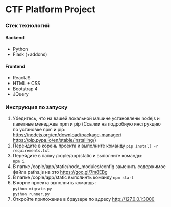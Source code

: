 CTF Platform Project
===================

### Стек технологий
#### Backend
- Python
- Flask (+addons)

#### Frontend

- ReactJS
- HTML + CSS
- Bootstrap 4
- JQuery


### Инструкция по запуску

1. Убедитесь, что на вашей локальной машине установлены nodejs и пакетные менеджеы npm и pip (Ссылки на подробную инструкцию по установке npm и pip:
<br> https://nodejs.org/en/download/package-manager/
https://pip.pypa.io/en/stable/installing/)
2. Перейдите в корень проекта и выполните команду `pip install -r requirements.txt`
3. Перейдите в папку /cople/app/static и выполните команды: <br>  `npm i` 
4. В папке /cople/app/static/node_modules/config заменить содержимое файла paths.js на это https://goo.gl/7m8EBg 
5. В папке /cople/app/static выполинть команду `npm start` 
5. В корне проекта выполнить команды: <br>`python migrate.py` <br> `python runner.py`
6. Откройте приложение в браузере по адресу http://127.0.0.1:3000
